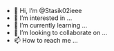 - 👋 Hi, I’m @Stasik02ieee
- 👀 I’m interested in ...
- 🌱 I’m currently learning ...
- 💞️ I’m looking to collaborate on ...
- 📫 How to reach me ...

<!---
Stasik02ieee/Stasik02ieee is a ✨ special ✨ repository because its `README.md` (this file) appears on your GitHub profile.
You can click the Preview link to take a look at your changes.
--->
